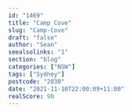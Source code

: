 ```yaml
---
id: "1469"
title: "Camp Cove"
slug: "Camp-Cove"
draft: "false"
author: "Sean"
seealsolinks: "1"
section: "blog"
categories: ["NSW"]
tags: ["Sydney"]
postcode: "2030"
date: "2021-11-10T22:00:09+11:00"
realScore: 90
---
```

